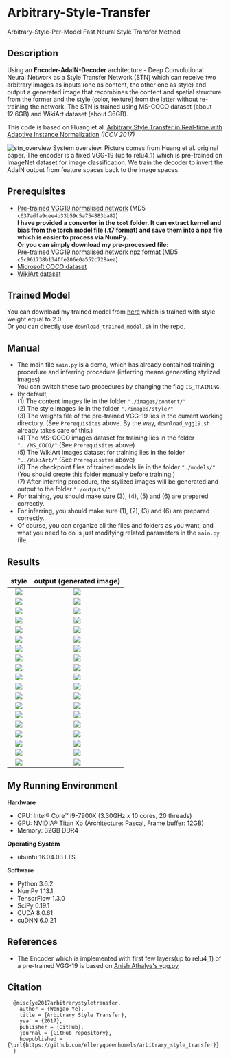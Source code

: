 # Arbitrary-Style-Transfer

Arbitrary-Style-Per-Model Fast Neural Style Transfer Method

## Description
Using an <b>Encoder-AdaIN-Decoder</b> architecture - Deep Convolutional Neural Network as a Style Transfer Network (STN) which can receive two arbitrary images as inputs (one as content, the other one as style) and output a generated image that recombines the content and spatial structure from the former and the style (color, texture) from the latter without re-training the network. The STN is trained using MS-COCO dataset (about 12.6GB) and WikiArt dataset (about 36GB).

This code is based on Huang et al. [Arbitrary Style Transfer in Real-time with Adaptive Instance Normalization](https://arxiv.org/pdf/1703.06868.pdf) *(ICCV 2017)*

![stn_overview](https://user-images.githubusercontent.com/13844740/33978899-d428bf2e-e0dc-11e7-9114-41b6fb8921a7.jpg)
System overview. Picture comes from Huang et al. original paper. The encoder is a fixed VGG-19 (up to relu4_1) which is pre-trained on ImageNet dataset for image classification. We train the decoder to invert the AdaIN output from feature spaces back to the image spaces.

## Prerequisites
- [Pre-trained VGG19 normalised network](https://s3.amazonaws.com/xunhuang-public/adain/vgg_normalised.t7) (MD5 `c637adfa9cee4b33b59c5a754883ba82`) <br/><b>I have provided a convertor in the `tool` folder. It can extract kernel and bias from the torch model file (.t7 format) and save them into a npz file which is easier to process via NumPy.</b> <br/><b>Or you can simply download my pre-processed file:</b> <br/>[Pre-trained VGG19 normalised network npz format](https://s3-us-west-2.amazonaws.com/wengaoye/vgg19_normalised.npz) (MD5 `c5c961738b134ffe206e0a552c728aea`)
- [Microsoft COCO dataset](http://images.cocodataset.org/zips/train2014.zip)
- [WikiArt dataset](https://www.kaggle.com/c/painter-by-numbers)

## Trained Model
You can download my trained model from [here](https://s3-us-west-2.amazonaws.com/wengaoye/arbitrary_style_model_style-weight-2e0.zip) which is trained with style weight equal to 2.0<br/>Or you can directly use `download_trained_model.sh` in the repo.

## Manual
- The main file `main.py` is a demo, which has already contained training procedure and inferring procedure (inferring means generating stylized images).<br />You can switch these two procedures by changing the flag `IS_TRAINING`.
- By default,<br />(1) The content images lie in the folder `"./images/content/"`<br />(2) The style images lie in the folder `"./images/style/"`<br />(3) The weights file of the pre-trained VGG-19 lies in the current working directory. (See `Prerequisites` above. By the way, `download_vgg19.sh` already takes care of this.)<br />(4) The MS-COCO images dataset for training lies in the folder `"../MS_COCO/"` (See `Prerequisites` above)<br />(5) The WikiArt images dataset for training lies in the folder `"../WikiArt/"` (See `Prerequisites` above)<br />(6) The checkpoint files of trained models lie in the folder `"./models/"` (You should create this folder manually before training.)<br />(7) After inferring procedure, the stylized images will be generated and output to the folder `"./outputs/"`
- For training, you should make sure (3), (4), (5) and (6) are prepared correctly.
- For inferring, you should make sure (1), (2), (3) and (6) are prepared correctly.
- Of course, you can organize all the files and folders as you want, and what you need to do is just modifying related parameters in the `main.py` file.

## Results
| style | output (generated image) |
| :----: | :----: |
|![](https://github.com/elleryqueenhomels/arbitrary_style_transfer/blob/master/images/style_thumb/udnie_thumb.jpg)|  ![](https://github.com/elleryqueenhomels/arbitrary_style_transfer/blob/master/outputs/udnie-lance-2.0.jpg)  |
|![](https://github.com/elleryqueenhomels/arbitrary_style_transfer/blob/master/images/style_thumb/escher_sphere_thumb.jpg)|  ![](https://github.com/elleryqueenhomels/arbitrary_style_transfer/blob/master/outputs/escher_sphere-lance-2.0.jpg)  |
|![](https://github.com/elleryqueenhomels/arbitrary_style_transfer/blob/master/images/style_thumb/mosaic_thumb.jpg)|  ![](https://github.com/elleryqueenhomels/arbitrary_style_transfer/blob/master/outputs/mosaic-lance-2.0.jpg)  |
|![](https://github.com/elleryqueenhomels/arbitrary_style_transfer/blob/master/images/style_thumb/cat_thumb.jpg)|  ![](https://github.com/elleryqueenhomels/arbitrary_style_transfer/blob/master/outputs/cat-lance-2.0.jpg)  |
|![](https://github.com/elleryqueenhomels/arbitrary_style_transfer/blob/master/images/style_thumb/lion_thumb.jpg)|  ![](https://github.com/elleryqueenhomels/arbitrary_style_transfer/blob/master/outputs/lion-lance-2.0.jpg)  |
|![](https://github.com/elleryqueenhomels/arbitrary_style_transfer/blob/master/images/style_thumb/woman_matisse_thumb.jpg)|  ![](https://github.com/elleryqueenhomels/arbitrary_style_transfer/blob/master/outputs/woman_matisse-lance-2.0.jpg)  |
|![](https://github.com/elleryqueenhomels/arbitrary_style_transfer/blob/master/images/style_thumb/udnie_thumb.jpg)|  ![](https://github.com/elleryqueenhomels/arbitrary_style_transfer/blob/master/outputs/udnie-brad_pitt-2.0.jpg)  |
|![](https://github.com/elleryqueenhomels/arbitrary_style_transfer/blob/master/images/style_thumb/escher_sphere_thumb.jpg)|  ![](https://github.com/elleryqueenhomels/arbitrary_style_transfer/blob/master/outputs/escher_sphere-brad_pitt-2.0.jpg)  |
|![](https://github.com/elleryqueenhomels/arbitrary_style_transfer/blob/master/images/style_thumb/mosaic_thumb.jpg)|  ![](https://github.com/elleryqueenhomels/arbitrary_style_transfer/blob/master/outputs/mosaic-brad_pitt-2.0.jpg)  |
|![](https://github.com/elleryqueenhomels/arbitrary_style_transfer/blob/master/images/style_thumb/udnie_thumb.jpg)|  ![](https://github.com/elleryqueenhomels/arbitrary_style_transfer/blob/master/outputs/udnie-chicago-2.0.jpg)  |
|![](https://github.com/elleryqueenhomels/arbitrary_style_transfer/blob/master/images/style_thumb/escher_sphere_thumb.jpg)|  ![](https://github.com/elleryqueenhomels/arbitrary_style_transfer/blob/master/outputs/escher_sphere-chicago-2.0.jpg)  |
|![](https://github.com/elleryqueenhomels/arbitrary_style_transfer/blob/master/images/style_thumb/cat_thumb.jpg)|  ![](https://github.com/elleryqueenhomels/arbitrary_style_transfer/blob/master/outputs/cat-chicago-2.0.jpg)  |
|![](https://github.com/elleryqueenhomels/arbitrary_style_transfer/blob/master/images/style_thumb/lion_thumb.jpg)|  ![](https://github.com/elleryqueenhomels/arbitrary_style_transfer/blob/master/outputs/lion-chicago-2.0.jpg)  |
|![](https://github.com/elleryqueenhomels/arbitrary_style_transfer/blob/master/images/style_thumb/woman_matisse_thumb.jpg)|  ![](https://github.com/elleryqueenhomels/arbitrary_style_transfer/blob/master/outputs/woman_matisse-chicago-2.0.jpg)  |
|![](https://github.com/elleryqueenhomels/arbitrary_style_transfer/blob/master/images/style_thumb/escher_sphere_thumb.jpg)|  ![](https://github.com/elleryqueenhomels/arbitrary_style_transfer/blob/master/outputs/escher_sphere-karya-2.0.jpg)  |
|![](https://github.com/elleryqueenhomels/arbitrary_style_transfer/blob/master/images/style_thumb/lion_thumb.jpg)|  ![](https://github.com/elleryqueenhomels/arbitrary_style_transfer/blob/master/outputs/lion-karya-2.0.jpg)  |
|![](https://github.com/elleryqueenhomels/arbitrary_style_transfer/blob/master/images/style_thumb/escher_sphere_thumb.jpg)|  ![](https://github.com/elleryqueenhomels/arbitrary_style_transfer/blob/master/outputs/escher_sphere-stata-2.0.jpg)  |
|![](https://github.com/elleryqueenhomels/arbitrary_style_transfer/blob/master/images/style_thumb/mosaic_thumb.jpg)|  ![](https://github.com/elleryqueenhomels/arbitrary_style_transfer/blob/master/outputs/mosaic-stata-2.0.jpg)  |
|![](https://github.com/elleryqueenhomels/arbitrary_style_transfer/blob/master/images/style_thumb/cat_thumb.jpg)|  ![](https://github.com/elleryqueenhomels/arbitrary_style_transfer/blob/master/outputs/cat-stata-2.0.jpg)  |

## My Running Environment
<b>Hardware</b>
- CPU: Intel® Core™ i9-7900X (3.30GHz x 10 cores, 20 threads)
- GPU: NVIDIA® Titan Xp (Architecture: Pascal, Frame buffer: 12GB)
- Memory: 32GB DDR4

<b>Operating System</b>
- ubuntu 16.04.03 LTS

<b>Software</b>
- Python 3.6.2
- NumPy 1.13.1
- TensorFlow 1.3.0
- SciPy 0.19.1
- CUDA 8.0.61
- cuDNN 6.0.21

## References
- The Encoder which is implemented with first few layers(up to relu4_1) of a pre-trained VGG-19 is based on [Anish Athalye's vgg.py](https://github.com/anishathalye/neural-style/blob/master/vgg.py)

## Citation
```
  @misc{ye2017arbitrarystyletransfer,
    author = {Wengao Ye},
    title = {Arbitrary Style Transfer},
    year = {2017},
    publisher = {GitHub},
    journal = {GitHub repository},
    howpublished = {\url{https://github.com/elleryqueenhomels/arbitrary_style_transfer}}
  }
```


